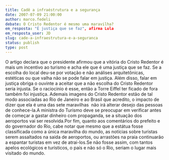 ```yaml
---
title: Cadê a infraéstrutura e a segurança
date: 2007-07-09 21:00:00
author: marco.fedeli
debate: O Cristo Redentor é mesmo uma maravilha?
em_resposta: "É justiça que se faz", afirma Lula
em_resposta_user: JD
slug: cade-a-infraestrutura-e-a-seguranca
status: publish 
type: post
---
```


O artigo declara que o presidente afirmou que a vitória do Cristo Redentor é mais um incentivo ao turismo e acha ele que é uma justiça que se faz. Se a escolha do local deu-se por votação e não análises arquitetônicas, estéticas ou que valha não se pode falar em justiça. Além disso, falar em justiça obriga o ouvinte a aceitar que a não escolha do Cristo Redentor seria injusta. Se o raciocinio é esse, então a Torre Eiffel ter ficado de fora também foi injustiça. Ademais imagens do Cristo Redentor estão de tal modo associadas ao Rio de Janeiro e ao Brasil que acredito, o impacto de dizer que ela é uma das sete maravilhas  não irá alterar desejo das pessoas de conhece-la.A ministra do Turismo deve se preocupar em verificar antes de começar a gastar dinheiro com propaganda, se a situação dos aeroportos vai ser resolvida.Por fim, quanto aos comentários do prefeito e do governador do Rio, cabe notar que mesmo que a estátua fosse classificada como a única maravilha do mundo, as notícias sobre turistas serem assaltados na saida de aeroportos, ou arrastões na praia continuarão a espantar turistas em vez de atrai-los.Se não fosse assim, com tantos apelos ecológicos e turísticos, o país e não só o Rio, seriam o lugar mais visitado do mundo.  


